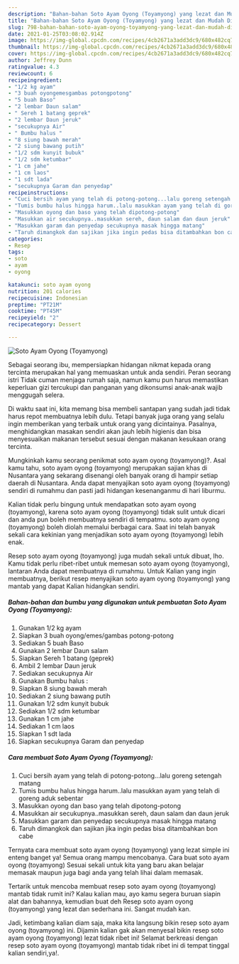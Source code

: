 ```yaml
---
description: "Bahan-bahan Soto Ayam Oyong (Toyamyong) yang lezat dan Mudah Dibuat"
title: "Bahan-bahan Soto Ayam Oyong (Toyamyong) yang lezat dan Mudah Dibuat"
slug: 798-bahan-bahan-soto-ayam-oyong-toyamyong-yang-lezat-dan-mudah-dibuat
date: 2021-01-25T03:08:02.914Z
image: https://img-global.cpcdn.com/recipes/4cb2671a3add3dc9/680x482cq70/soto-ayam-oyong-toyamyong-foto-resep-utama.jpg
thumbnail: https://img-global.cpcdn.com/recipes/4cb2671a3add3dc9/680x482cq70/soto-ayam-oyong-toyamyong-foto-resep-utama.jpg
cover: https://img-global.cpcdn.com/recipes/4cb2671a3add3dc9/680x482cq70/soto-ayam-oyong-toyamyong-foto-resep-utama.jpg
author: Jeffrey Dunn
ratingvalue: 4.3
reviewcount: 6
recipeingredient:
- "1/2 kg ayam"
- "3 buah oyongemesgambas potongpotong"
- "5 buah Baso"
- "2 lembar Daun salam"
- " Sereh 1 batang geprek"
- "2 lembar Daun jeruk"
- "secukupnya Air"
- " Bumbu halus "
- "8 siung bawah merah"
- "2 siung bawang putih"
- "1/2 sdm kunyit bubuk"
- "1/2 sdm ketumbar"
- "1 cm jahe"
- "1 cm laos"
- "1 sdt lada"
- "secukupnya Garam dan penyedap"
recipeinstructions:
- "Cuci bersih ayam yang telah di potong-potong...lalu goreng setengah matang"
- "Tumis bumbu halus hingga harum..lalu masukkan ayam yang telah di goreng aduk sebentar"
- "Masukkan oyong dan baso yang telah dipotong-potong"
- "Masukkan air secukupnya..masukkan sereh, daun salam dan daun jeruk"
- "Masukkan garam dan penyedap secukupnya masak hingga matang"
- "Taruh dimangkok dan sajikan jika ingin pedas bisa ditambahkan bon cabe"
categories:
- Resep
tags:
- soto
- ayam
- oyong

katakunci: soto ayam oyong 
nutrition: 201 calories
recipecuisine: Indonesian
preptime: "PT21M"
cooktime: "PT45M"
recipeyield: "2"
recipecategory: Dessert

---
```



![Soto Ayam Oyong (Toyamyong)](https://img-global.cpcdn.com/recipes/4cb2671a3add3dc9/680x482cq70/soto-ayam-oyong-toyamyong-foto-resep-utama.jpg)

Sebagai seorang ibu, mempersiapkan hidangan nikmat kepada orang tercinta merupakan hal yang memuaskan untuk anda sendiri. Peran seorang istri Tidak cuman menjaga rumah saja, namun kamu pun harus memastikan keperluan gizi tercukupi dan panganan yang dikonsumsi anak-anak wajib menggugah selera.

Di waktu  saat ini, kita memang bisa membeli santapan yang sudah jadi tidak harus repot membuatnya lebih dulu. Tetapi banyak juga orang yang selalu ingin memberikan yang terbaik untuk orang yang dicintainya. Pasalnya, menghidangkan masakan sendiri akan jauh lebih higienis dan bisa menyesuaikan makanan tersebut sesuai dengan makanan kesukaan orang tercinta. 



Mungkinkah kamu seorang penikmat soto ayam oyong (toyamyong)?. Asal kamu tahu, soto ayam oyong (toyamyong) merupakan sajian khas di Nusantara yang sekarang disenangi oleh banyak orang di hampir setiap daerah di Nusantara. Anda dapat menyajikan soto ayam oyong (toyamyong) sendiri di rumahmu dan pasti jadi hidangan kesenanganmu di hari liburmu.

Kalian tidak perlu bingung untuk mendapatkan soto ayam oyong (toyamyong), karena soto ayam oyong (toyamyong) tidak sulit untuk dicari dan anda pun boleh membuatnya sendiri di tempatmu. soto ayam oyong (toyamyong) boleh diolah memalui berbagai cara. Saat ini telah banyak sekali cara kekinian yang menjadikan soto ayam oyong (toyamyong) lebih enak.

Resep soto ayam oyong (toyamyong) juga mudah sekali untuk dibuat, lho. Kamu tidak perlu ribet-ribet untuk memesan soto ayam oyong (toyamyong), lantaran Anda dapat membuatnya di rumahmu. Untuk Kalian yang ingin membuatnya, berikut resep menyajikan soto ayam oyong (toyamyong) yang mantab yang dapat Kalian hidangkan sendiri.

<!--inarticleads1-->

##### Bahan-bahan dan bumbu yang digunakan untuk pembuatan Soto Ayam Oyong (Toyamyong):

1. Gunakan 1/2 kg ayam
1. Siapkan 3 buah oyong/emes/gambas potong-potong
1. Sediakan 5 buah Baso
1. Gunakan 2 lembar Daun salam
1. Siapkan  Sereh 1 batang (geprek)
1. Ambil 2 lembar Daun jeruk
1. Sediakan secukupnya Air
1. Gunakan  Bumbu halus :
1. Siapkan 8 siung bawah merah
1. Sediakan 2 siung bawang putih
1. Gunakan 1/2 sdm kunyit bubuk
1. Sediakan 1/2 sdm ketumbar
1. Gunakan 1 cm jahe
1. Sediakan 1 cm laos
1. Siapkan 1 sdt lada
1. Siapkan secukupnya Garam dan penyedap




<!--inarticleads2-->

##### Cara membuat Soto Ayam Oyong (Toyamyong):

1. Cuci bersih ayam yang telah di potong-potong...lalu goreng setengah matang
1. Tumis bumbu halus hingga harum..lalu masukkan ayam yang telah di goreng aduk sebentar
1. Masukkan oyong dan baso yang telah dipotong-potong
1. Masukkan air secukupnya..masukkan sereh, daun salam dan daun jeruk
1. Masukkan garam dan penyedap secukupnya masak hingga matang
1. Taruh dimangkok dan sajikan jika ingin pedas bisa ditambahkan bon cabe




Ternyata cara membuat soto ayam oyong (toyamyong) yang lezat simple ini enteng banget ya! Semua orang mampu mencobanya. Cara buat soto ayam oyong (toyamyong) Sesuai sekali untuk kita yang baru akan belajar memasak maupun juga bagi anda yang telah lihai dalam memasak.

Tertarik untuk mencoba membuat resep soto ayam oyong (toyamyong) mantab tidak rumit ini? Kalau kalian mau, ayo kamu segera buruan siapin alat dan bahannya, kemudian buat deh Resep soto ayam oyong (toyamyong) yang lezat dan sederhana ini. Sangat mudah kan. 

Jadi, ketimbang kalian diam saja, maka kita langsung bikin resep soto ayam oyong (toyamyong) ini. Dijamin kalian gak akan menyesal bikin resep soto ayam oyong (toyamyong) lezat tidak ribet ini! Selamat berkreasi dengan resep soto ayam oyong (toyamyong) mantab tidak ribet ini di tempat tinggal kalian sendiri,ya!.

